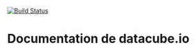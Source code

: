 [![Build Status](https://travis-ci.org/datacubeio/docs.svg?branch=master)](https://travis-ci.org/datacubeio/docs)
# Documentation de datacube.io
